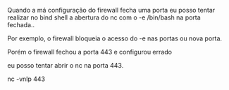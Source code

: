 Quando a má configuração do firewall fecha uma porta
eu posso tentar realizar no bind shell a abertura do nc com o -e /bin/bash na porta fechada..

Por exemplo, o firewall bloqueia o acesso do -e nas portas ou nova porta.

Porém o firewall fechou a porta 443 e configurou errado

eu posso tentar abrir o nc na porta 443.

nc -vnlp 443
